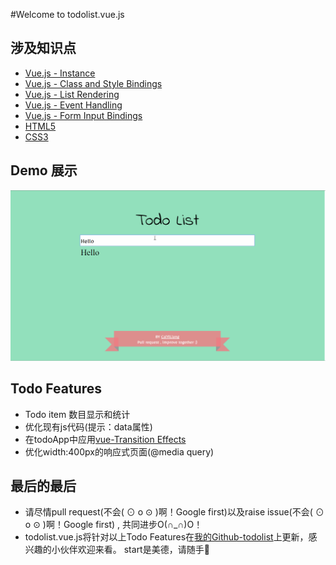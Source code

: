 #Welcome to todolist.vue.js

## 涉及知识点 

-  <a href="https://vuejs.org/v2/guide/instance.html">Vue.js - Instance</a>
-  <a href="https://vuejs.org/v2/guide/class-and-style.html">Vue.js - Class and Style Bindings</a>
-  <a href="https://vuejs.org/v2/guide/list.html">Vue.js - List Rendering</a>
-  <a href="https://vuejs.org/v2/guide/events.html">Vue.js - Event Handling</a>
-  <a href="https://vuejs.org/v2/guide/forms.html">Vue.js - Form Input Bindings</a>
-  <a href="http://www.w3schools.com/html/html5_intro.asp">HTML5</a>
-  <a href="http://www.w3schools.com/css/css3_intro.asp">CSS3</a>

## Demo  展示
![todolist-demo](img/todolist_demo.gif "todolist-demo")



## Todo Features
-  Todo item 数目显示和统计
-  优化现有js代码(提示：data属性)
-  在todoApp中应用<a href="https://vuejs.org/v2/guide/transitions.html">vue-Transition Effects</a>
-  优化width:400px的响应式页面(@media query)

## 最后的最后
-  请尽情pull request(不会( ⊙ o ⊙ )啊！Google first)以及raise issue(不会( ⊙ o ⊙ )啊！Google first) ,
   共同进步O(∩_∩)O！
-  todolist.vue.js将针对以上Todo Features在<a href="https://github.com/CaiYiLiang/TodoList">我的Github-todolist</a>上更新，感兴趣的小伙伴欢迎来看。 start是美德，请随手:star2: 

